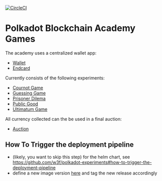 [![CircleCI](https://circleci.com/gh/w3f/academy-games.svg?style=svg&circle-token=a5121b27aebec8cf3ad6c073800e993948816ec2)](https://circleci.com/gh/w3f/academy-games)

# Polkadot Blockchain Academy Games

The academy uses a centralized wallet app:

 - [Wallet](./academy_wallet)
 - [Endcard](./academy_endcard)

Currently consists of the following experiments:

 - [Cournot Game](./academy_cournot)
 - [Guessing Game](./academy_guess)
 - [Prisoner Dilema](./academy_prisoner)
 - [Public Good](./academy_publicgood)
 - [Ultimatum Game](./academy_ultimatum)

All currency collected can the be used in a final auction:

 - [Auction](./academy_auction)

## How To Trigger the deployment pipeline

- (likely, you want to skip this step) for the helm chart, see https://github.com/w3f/polkadot-experiments#how-to-trigger-the-deployment-pipeline
- define a new image version [here](https://github.com/w3f/academy-games/blob/main/helmfile.d/config/otree-values.yaml.gotmpl#L3) and tag the new release accordingly
